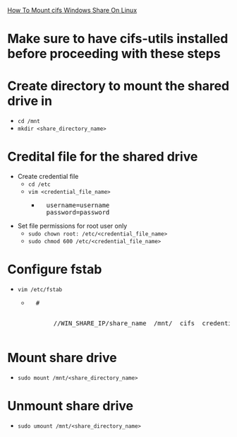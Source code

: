 [How To Mount cifs Windows Share On Linux](https://linuxize.com/post/how-to-mount-cifs-windows-share-on-linux/) <br />

# Make sure to have cifs-utils installed before proceeding with these steps

# Create directory to mount the shared drive in
* `cd /mnt`
* `mkdir <share_directory_name>`

# Credital file for the shared drive
* Create credential file
  * `cd /etc`
  * `vim <credential_file_name>`
    * <pre>
        username=username
        password=password
      </pre>
* Set file permissions for root user only
  * `sudo chown root: /etc/<credential_file_name>`
  * `sudo chmod 600 /etc/<credential_file_name>`

# Configure fstab
  * `vim /etc/fstab`
    * <pre>
        # <file system>             <dir>          <type> <options>                                                   <dump>  <pass>
        //WIN_SHARE_IP/share_name  /mnt/<share_directory_name>  cifs  credentials=/etc/<credential_file_name>,file_mode=0777,dir_mode=0777 0 0
      </pre>

# Mount share drive
  * `sudo mount /mnt/<share_directory_name>`

# Unmount share drive
  * `sudo umount /mnt/<share_directory_name>`
